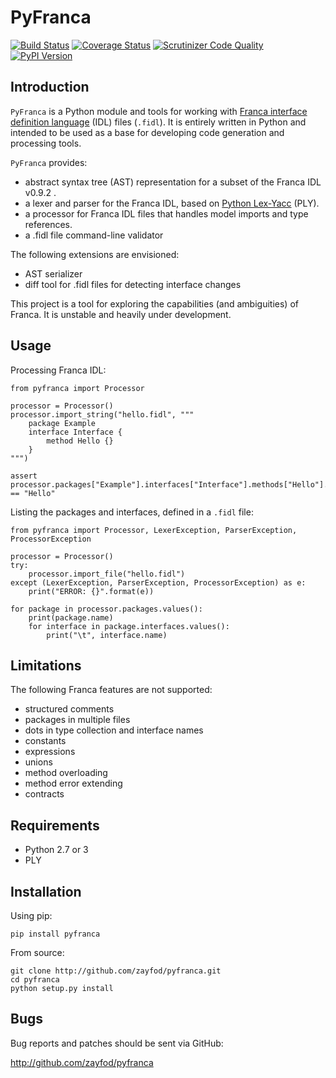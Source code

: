 PyFranca
========

[![Build Status](https://travis-ci.org/zayfod/pyfranca.svg?branch=master)](https://travis-ci.org/zayfod/pyfranca)
[![Coverage Status](https://coveralls.io/repos/github/zayfod/pyfranca/badge.svg?branch=master)](https://coveralls.io/github/zayfod/pyfranca?branch=master)
[![Scrutinizer Code Quality](https://scrutinizer-ci.com/g/zayfod/pyfranca/badges/quality-score.png?b=master)](https://scrutinizer-ci.com/g/zayfod/pyfranca/?branch=master)
[![PyPI Version](http://img.shields.io/pypi/v/pyfranca.svg)](https://pypi.python.org/pypi/pyfranca)


Introduction
------------

`PyFranca` is a Python module and tools for working with
[Franca interface definition language](https://github.com/franca/franca)
(IDL) files (`.fidl`). It is entirely written in Python and intended to be
used as a base for developing code generation and processing tools.

`PyFranca` provides:
 
- abstract syntax tree (AST) representation for a subset of the
    Franca IDL v0.9.2 .
- a lexer and parser for the Franca IDL, based on
    [Python Lex-Yacc](http://www.dabeaz.com/ply/) (PLY).
- a processor for Franca IDL files that handles model imports and
    type references.
- a .fidl file command-line validator

The following extensions are envisioned:

- AST serializer
- diff tool for .fidl files for detecting interface changes   

This project is a tool for exploring the capabilities (and ambiguities) of
Franca. It is unstable and heavily under development.


Usage
-----

Processing Franca IDL:

    from pyfranca import Processor
    
    processor = Processor()
    processor.import_string("hello.fidl", """
        package Example
        interface Interface {
            method Hello {}
        }
    """)
            
    assert processor.packages["Example"].interfaces["Interface"].methods["Hello"].name == "Hello"

Listing the packages and interfaces, defined in a `.fidl` file:

    from pyfranca import Processor, LexerException, ParserException, ProcessorException
    
    processor = Processor()
    try:
        processor.import_file("hello.fidl")        
    except (LexerException, ParserException, ProcessorException) as e:
        print("ERROR: {}".format(e))

    for package in processor.packages.values():
        print(package.name)
        for interface in package.interfaces.values():
            print("\t", interface.name)


Limitations
-----------

The following Franca features are not supported:

- structured comments
- packages in multiple files
- dots in type collection and interface names
- constants
- expressions
- unions
- method overloading
- method error extending
- contracts


Requirements
------------

- Python 2.7 or 3
- PLY


Installation
------------

Using pip:

    pip install pyfranca

From source:

    git clone http://github.com/zayfod/pyfranca.git
    cd pyfranca
    python setup.py install


Bugs
----

Bug reports and patches should be sent via GitHub:

http://github.com/zayfod/pyfranca
